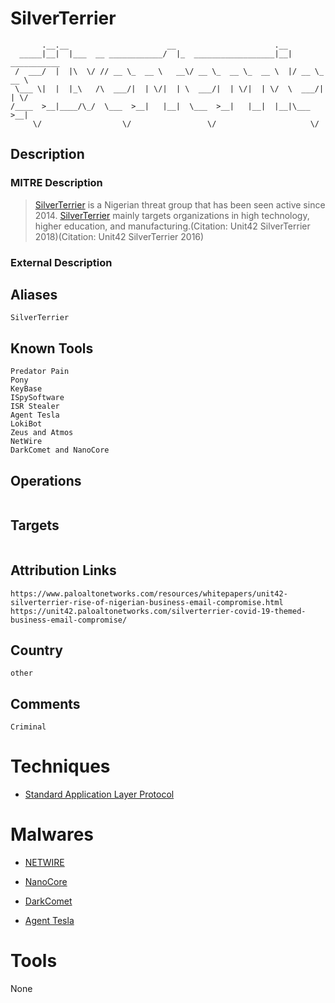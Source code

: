 
# SilverTerrier

```
       .__.__                      __                      .__              
  _____|__|  |___  __ ____________/  |_  __________________|__| ___________ 
 /  ___/  |  |\  \/ // __ \_  __ \   __\/ __ \_  __ \_  __ \  |/ __ \_  __ \
 \___ \|  |  |_\   /\  ___/|  | \/|  | \  ___/|  | \/|  | \/  \  ___/|  | \/
/____  >__|____/\_/  \___  >__|   |__|  \___  >__|   |__|  |__|\___  >__|   
     \/                  \/                 \/                     \/       

```

## Description

### MITRE Description

> [SilverTerrier](https://attack.mitre.org/groups/G0083) is a Nigerian threat group that has been seen active since 2014. [SilverTerrier](https://attack.mitre.org/groups/G0083) mainly targets organizations in high technology, higher education, and manufacturing.(Citation: Unit42 SilverTerrier 2018)(Citation: Unit42 SilverTerrier 2016)

### External Description

> 

## Aliases

```
SilverTerrier
```

## Known Tools

```
Predator Pain
Pony
KeyBase
ISpySoftware
ISR Stealer
Agent Tesla
LokiBot
Zeus and Atmos
NetWire
DarkComet and NanoCore
```

## Operations

```

```

## Targets

```

```

## Attribution Links

```
https://www.paloaltonetworks.com/resources/whitepapers/unit42-silverterrier-rise-of-nigerian-business-email-compromise.html
https://unit42.paloaltonetworks.com/silverterrier-covid-19-themed-business-email-compromise/
```

## Country

```
other
```

## Comments

```
Criminal
```

# Techniques


* [Standard Application Layer Protocol](../techniques/Standard-Application-Layer-Protocol.md)


# Malwares


* [NETWIRE](../malwares/NETWIRE.md)

* [NanoCore](../malwares/NanoCore.md)
    
* [DarkComet](../malwares/DarkComet.md)
    
* [Agent Tesla](../malwares/Agent-Tesla.md)
    

# Tools

None
